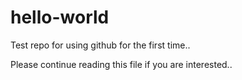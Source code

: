 # hello-world
Test repo for using github for the first time.. 

Please continue reading this file if you are interested.. 
